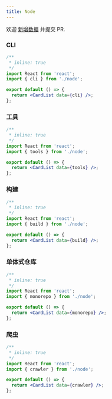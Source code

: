 ```yaml
---
title: Node
---
```


<Alert type="info">
  欢迎 <a href="https://github.com/youngjuning/youngjuning.github.io/edit/main/awesome/node.js">新增数据</a> 并提交 PR.
</Alert>

### CLI

```jsx
/**
 * inline: true
 */
import React from 'react';
import { cli } from './node';

export default () => {
  return <CardList data={cli} />;
};
```

### 工具

```jsx
/**
 * inline: true
 */
import React from 'react';
import { tools } from './node';

export default () => {
  return <CardList data={tools} />;
};
```

### 构建

```jsx
/**
 * inline: true
 */
import React from 'react';
import { build } from './node';

export default () => {
  return <CardList data={build} />;
};
```

### 单体式仓库

```jsx
/**
 * inline: true
 */
import React from 'react';
import { monorepo } from './node';

export default () => {
  return <CardList data={monorepo} />;
};
```

### 爬虫

```jsx
/**
 * inline: true
 */
import React from 'react';
import { crawler } from './node';

export default () => {
  return <CardList data={crawler} />;
};
```
